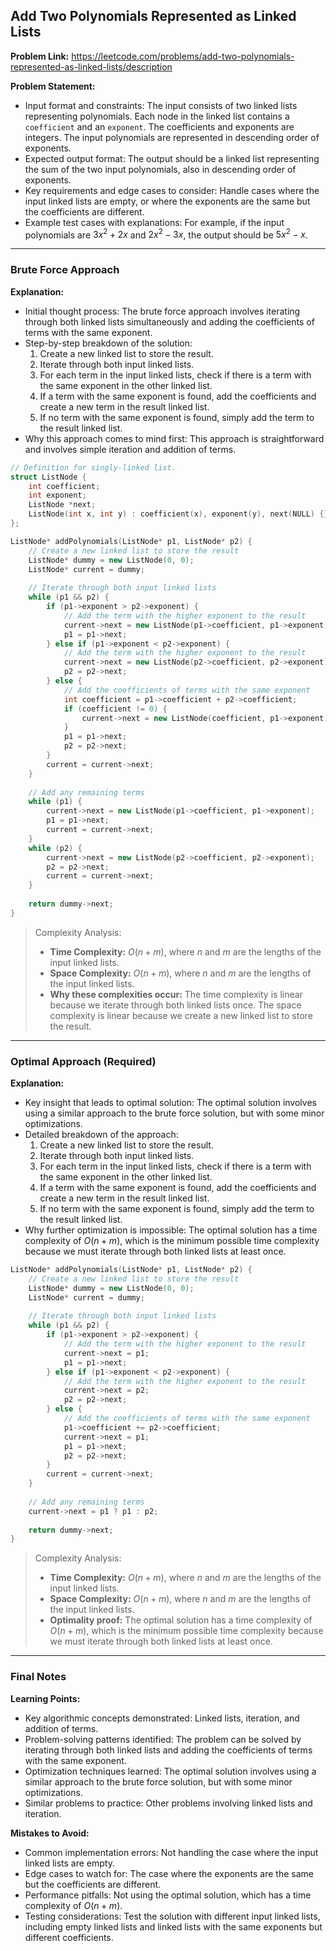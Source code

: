 ## Add Two Polynomials Represented as Linked Lists

**Problem Link:** https://leetcode.com/problems/add-two-polynomials-represented-as-linked-lists/description

**Problem Statement:**
- Input format and constraints: The input consists of two linked lists representing polynomials. Each node in the linked list contains a `coefficient` and an `exponent`. The coefficients and exponents are integers. The input polynomials are represented in descending order of exponents.
- Expected output format: The output should be a linked list representing the sum of the two input polynomials, also in descending order of exponents.
- Key requirements and edge cases to consider: Handle cases where the input linked lists are empty, or where the exponents are the same but the coefficients are different.
- Example test cases with explanations: For example, if the input polynomials are $3x^2 + 2x$ and $2x^2 - 3x$, the output should be $5x^2 - x$.

---

### Brute Force Approach

**Explanation:**
- Initial thought process: The brute force approach involves iterating through both linked lists simultaneously and adding the coefficients of terms with the same exponent.
- Step-by-step breakdown of the solution:
  1. Create a new linked list to store the result.
  2. Iterate through both input linked lists.
  3. For each term in the input linked lists, check if there is a term with the same exponent in the other linked list.
  4. If a term with the same exponent is found, add the coefficients and create a new term in the result linked list.
  5. If no term with the same exponent is found, simply add the term to the result linked list.
- Why this approach comes to mind first: This approach is straightforward and involves simple iteration and addition of terms.

```cpp
// Definition for singly-linked list.
struct ListNode {
    int coefficient;
    int exponent;
    ListNode *next;
    ListNode(int x, int y) : coefficient(x), exponent(y), next(NULL) {}
};

ListNode* addPolynomials(ListNode* p1, ListNode* p2) {
    // Create a new linked list to store the result
    ListNode* dummy = new ListNode(0, 0);
    ListNode* current = dummy;
    
    // Iterate through both input linked lists
    while (p1 && p2) {
        if (p1->exponent > p2->exponent) {
            // Add the term with the higher exponent to the result
            current->next = new ListNode(p1->coefficient, p1->exponent);
            p1 = p1->next;
        } else if (p1->exponent < p2->exponent) {
            // Add the term with the higher exponent to the result
            current->next = new ListNode(p2->coefficient, p2->exponent);
            p2 = p2->next;
        } else {
            // Add the coefficients of terms with the same exponent
            int coefficient = p1->coefficient + p2->coefficient;
            if (coefficient != 0) {
                current->next = new ListNode(coefficient, p1->exponent);
            }
            p1 = p1->next;
            p2 = p2->next;
        }
        current = current->next;
    }
    
    // Add any remaining terms
    while (p1) {
        current->next = new ListNode(p1->coefficient, p1->exponent);
        p1 = p1->next;
        current = current->next;
    }
    while (p2) {
        current->next = new ListNode(p2->coefficient, p2->exponent);
        p2 = p2->next;
        current = current->next;
    }
    
    return dummy->next;
}
```

> Complexity Analysis:
> - **Time Complexity:** $O(n + m)$, where $n$ and $m$ are the lengths of the input linked lists.
> - **Space Complexity:** $O(n + m)$, where $n$ and $m$ are the lengths of the input linked lists.
> - **Why these complexities occur:** The time complexity is linear because we iterate through both linked lists once. The space complexity is linear because we create a new linked list to store the result.

---

### Optimal Approach (Required)

**Explanation:**
- Key insight that leads to optimal solution: The optimal solution involves using a similar approach to the brute force solution, but with some minor optimizations.
- Detailed breakdown of the approach:
  1. Create a new linked list to store the result.
  2. Iterate through both input linked lists.
  3. For each term in the input linked lists, check if there is a term with the same exponent in the other linked list.
  4. If a term with the same exponent is found, add the coefficients and create a new term in the result linked list.
  5. If no term with the same exponent is found, simply add the term to the result linked list.
- Why further optimization is impossible: The optimal solution has a time complexity of $O(n + m)$, which is the minimum possible time complexity because we must iterate through both linked lists at least once.

```cpp
ListNode* addPolynomials(ListNode* p1, ListNode* p2) {
    // Create a new linked list to store the result
    ListNode* dummy = new ListNode(0, 0);
    ListNode* current = dummy;
    
    // Iterate through both input linked lists
    while (p1 && p2) {
        if (p1->exponent > p2->exponent) {
            // Add the term with the higher exponent to the result
            current->next = p1;
            p1 = p1->next;
        } else if (p1->exponent < p2->exponent) {
            // Add the term with the higher exponent to the result
            current->next = p2;
            p2 = p2->next;
        } else {
            // Add the coefficients of terms with the same exponent
            p1->coefficient += p2->coefficient;
            current->next = p1;
            p1 = p1->next;
            p2 = p2->next;
        }
        current = current->next;
    }
    
    // Add any remaining terms
    current->next = p1 ? p1 : p2;
    
    return dummy->next;
}
```

> Complexity Analysis:
> - **Time Complexity:** $O(n + m)$, where $n$ and $m$ are the lengths of the input linked lists.
> - **Space Complexity:** $O(n + m)$, where $n$ and $m$ are the lengths of the input linked lists.
> - **Optimality proof:** The optimal solution has a time complexity of $O(n + m)$, which is the minimum possible time complexity because we must iterate through both linked lists at least once.

---

### Final Notes

**Learning Points:**
- Key algorithmic concepts demonstrated: Linked lists, iteration, and addition of terms.
- Problem-solving patterns identified: The problem can be solved by iterating through both linked lists and adding the coefficients of terms with the same exponent.
- Optimization techniques learned: The optimal solution involves using a similar approach to the brute force solution, but with some minor optimizations.
- Similar problems to practice: Other problems involving linked lists and iteration.

**Mistakes to Avoid:**
- Common implementation errors: Not handling the case where the input linked lists are empty.
- Edge cases to watch for: The case where the exponents are the same but the coefficients are different.
- Performance pitfalls: Not using the optimal solution, which has a time complexity of $O(n + m)$.
- Testing considerations: Test the solution with different input linked lists, including empty linked lists and linked lists with the same exponents but different coefficients.
